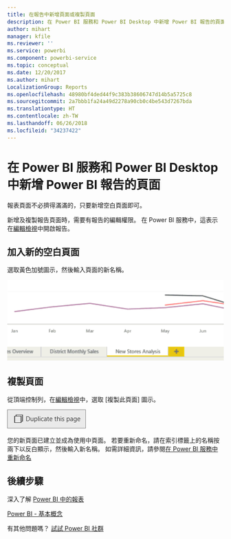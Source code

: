 ```yaml
---
title: 在報告中新增頁面或複製頁面
description: 在 Power BI 服務和 Power BI Desktop 中新增 Power BI 報告的頁面
author: mihart
manager: kfile
ms.reviewer: ''
ms.service: powerbi
ms.component: powerbi-service
ms.topic: conceptual
ms.date: 12/20/2017
ms.author: mihart
LocalizationGroup: Reports
ms.openlocfilehash: 48980bf4ded44f9c383b38606747d14b5a5725c8
ms.sourcegitcommit: 2a7bbb1fa24a49d2278a90cb0c4be543d7267bda
ms.translationtype: HT
ms.contentlocale: zh-TW
ms.lasthandoff: 06/26/2018
ms.locfileid: "34237422"
---
```

# <a name="add-a-page-to-a-power-bi-report-in-power-bi-service-and-power-bi-desktop"></a>在 Power BI 服務和 Power BI Desktop 中新增 Power BI 報告的頁面
報表頁面不必擠得滿滿的，只要新增空白頁面即可。 

新增及複製報告頁面時，需要有報告的編輯權限。 在 Power BI 服務中，這表示在[編輯檢視](service-reading-view-and-editing-view.md)中開啟報告。 

## <a name="add-a-new-blank-page"></a>加入新的空白頁面
選取黃色加號圖示，然後輸入頁面的新名稱。  

![](media/power-bi-report-add-page/reorderpages2.gif)

## <a name="duplicate-a-page"></a>複製頁面
從頂端控制列，在[編輯檢視](service-interact-with-a-report-in-editing-view.md)中，選取 [複製此頁面] 圖示。

![](media/power-bi-report-add-page/pbi_duplicate.png)

您的新頁面已建立並成為使用中頁面。 若要重新命名，請在索引標籤上的名稱按兩下以反白顯示，然後輸入新名稱。  如需詳細資訊，請參閱[在 Power BI 服務中重新命名](service-rename.md)

## <a name="next-steps"></a>後續步驟
深入了解 [Power BI 中的報表](service-reports.md)

[Power BI - 基本概念](service-basic-concepts.md)

有其他問題嗎？ [試試 Power BI 社群](http://community.powerbi.com/)

